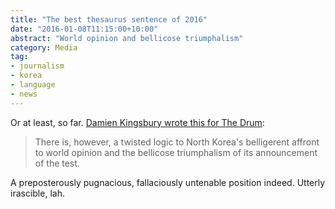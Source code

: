 ```yaml
---
title: "The best thesaurus sentence of 2016"
date: "2016-01-08T11:15:00+10:00"
abstract: "World opinion and bellicose triumphalism"
category: Media
tag:
- journalism
- korea
- language
- news
---
```

Or at least, so far. [Damien Kingsbury wrote this for The Drum][drum]: 

> There is, however, a twisted logic to North Korea's belligerent affront to world opinion and the bellicose triumphalism of its announcement of the test.

A preposterously pugnacious, fallaciously untenable position indeed. Utterly irascible, lah. 

[drum]: http://www.abc.net.au/news/2016-01-08/kingsbury-kim-jong-un-is-riding-a-tiger-he-cant-dismount/7075830 "North Korea bomb test: Kim Jong-Un is riding a tiger he dares not dismount"


